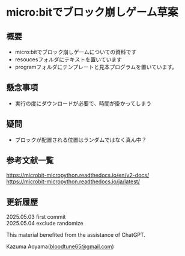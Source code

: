 # micro:bitでブロック崩しゲーム草案
## 概要
- micro:bitでブロック崩しゲームについての資料です
- resoucesフォルダにテキストを置いています
- programフォルダにテンプレートと見本プログラムを置いています。
## 懸念事項
- 実行の度にダウンロードが必要で、時間が掛かってしまう
## 疑問
- ブロックが配置される位置はランダムではなく真ん中？
## 参考文献一覧
https://microbit-micropython.readthedocs.io/en/v2-docs/<br>
https://microbit-micropython.readthedocs.io/ja/latest/<br>
## 更新履歴
2025.05.03 first commit<br>
2025.05.04 exclude randomize<br>

This material benefited from the assistance of ChatGPT.

Kazuma Aoyama(bloodtune65@gmail.com)


